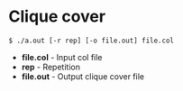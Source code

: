 # Clique cover

```$ ./a.out [-r rep] [-o file.out] file.col```

- __file.col__ - Input col file  
- __rep__ - Repetition  
- __file.out__ - Output clique cover file